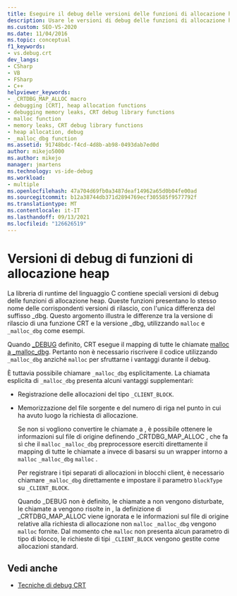 ```yaml
---
title: Eseguire il debug delle versioni delle funzioni di allocazione heap | Microsoft Docs
description: Usare le versioni di debug delle funzioni di allocazione heap nella libreria di runtime C. Queste funzioni hanno gli stessi nomi delle versioni di versione con _dbg aggiunte.
ms.custom: SEO-VS-2020
ms.date: 11/04/2016
ms.topic: conceptual
f1_keywords:
- vs.debug.crt
dev_langs:
- CSharp
- VB
- FSharp
- C++
helpviewer_keywords:
- _CRTDBG_MAP_ALLOC macro
- debugging [CRT], heap allocation functions
- debugging memory leaks, CRT debug library functions
- malloc function
- memory leaks, CRT debug library functions
- heap allocation, debug
- _malloc_dbg function
ms.assetid: 91748bdc-f4cd-4d8b-ab98-0493dab7ed0d
author: mikejo5000
ms.author: mikejo
manager: jmartens
ms.technology: vs-ide-debug
ms.workload:
- multiple
ms.openlocfilehash: 47a704d69fb0a3487deaf14962a65d0b04fe00ad
ms.sourcegitcommit: b12a38744db371d2894769ecf305585f9577792f
ms.translationtype: MT
ms.contentlocale: it-IT
ms.lasthandoff: 09/13/2021
ms.locfileid: "126626519"
---
```

# <a name="debug-versions-of-heap-allocation-functions"></a>Versioni di debug di funzioni di allocazione heap
La libreria di runtime del linguaggio C contiene speciali versioni di debug delle funzioni di allocazione heap. Queste funzioni presentano lo stesso nome delle corrispondenti versioni di rilascio, con l'unica differenza del suffisso _dbg. Questo argomento illustra le differenze tra la versione di rilascio di una funzione CRT e la versione _dbg, utilizzando `malloc` e `_malloc_dbg` come esempi.

 Quando [_DEBUG](/cpp/c-runtime-library/debug) definito, CRT esegue il mapping di tutte le chiamate [malloc](/cpp/c-runtime-library/reference/malloc) [a _malloc_dbg](/cpp/c-runtime-library/reference/malloc-dbg). Pertanto non è necessario riscrivere il codice utilizzando `_malloc_dbg` anziché `malloc` per sfruttarne i vantaggi durante il debug.

 È tuttavia possibile chiamare `_malloc_dbg` esplicitamente. La chiamata esplicita di `_malloc_dbg` presenta alcuni vantaggi supplementari:

- Registrazione delle allocazioni del tipo `_CLIENT_BLOCK`.

- Memorizzazione del file sorgente e del numero di riga nel punto in cui ha avuto luogo la richiesta di allocazione.

  Se non si vogliono convertire le chiamate a , è possibile ottenere le informazioni sul file di origine definendo _CRTDBG_MAP_ALLOC , che fa sì che il `malloc` `_malloc_dbg` preprocessore [](/cpp/c-runtime-library/crtdbg-map-alloc)eserciti direttamente il mapping di tutte le chiamate a invece di basarsi su un wrapper intorno a `malloc` `_malloc_dbg` `malloc` .

  Per registrare i tipi separati di allocazioni in blocchi client, è necessario chiamare `_malloc_dbg` direttamente e impostare il parametro `blockType` su `_CLIENT_BLOCK`.

  Quando _DEBUG non è definito, le chiamate a non vengono disturbate, le chiamate a vengono risolte in , la definizione di _CRTDBG_MAP_ALLOC viene ignorata e le informazioni sul file di origine relative alla richiesta di allocazione non `malloc` `_malloc_dbg` vengono `malloc` fornite. [](/cpp/c-runtime-library/crtdbg-map-alloc) Dal momento che `malloc` non presenta alcun parametro di tipo di blocco, le richieste di tipi `_CLIENT_BLOCK` vengono gestite come allocazioni standard.

## <a name="see-also"></a>Vedi anche

- [Tecniche di debug CRT](../debugger/crt-debugging-techniques.md)